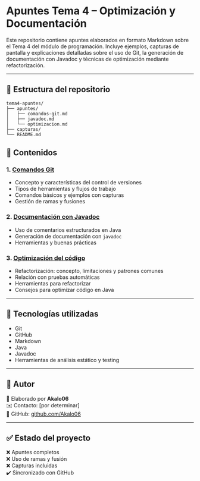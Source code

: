 # Apuntes Tema 4 – Optimización y Documentación

Este repositorio contiene apuntes elaborados en formato Markdown sobre el Tema 4 del módulo de programación. Incluye ejemplos, capturas de pantalla y explicaciones detalladas sobre el uso de Git, la generación de documentación con Javadoc y técnicas de optimización mediante refactorización.

---

## 📂 Estructura del repositorio

```text
tema4-apuntes/
├── apuntes/
│   ├── comandos-git.md
│   ├── javadoc.md
│   └── optimizacion.md
├── capturas/
└── README.md
```

## 🧾 Contenidos

### 1. [Comandos Git](apuntes/comandos-git.md)
- Concepto y características del control de versiones
- Tipos de herramientas y flujos de trabajo
- Comandos básicos y ejemplos con capturas
- Gestión de ramas y fusiones

### 2. [Documentación con Javadoc](apuntes/javadoc.md)
- Uso de comentarios estructurados en Java
- Generación de documentación con `javadoc`
- Herramientas y buenas prácticas

### 3. [Optimización del código](apuntes/optimizacion.md)
- Refactorización: concepto, limitaciones y patrones comunes
- Relación con pruebas automáticas
- Herramientas para refactorizar
- Consejos para optimizar código en Java

---

## 🔧 Tecnologías utilizadas

- Git
- GitHub
- Markdown
- Java
- Javadoc
- Herramientas de análisis estático y testing

---
## 🧠 Autor

📎 Elaborado por **Akalo06**  
✉️ Contacto: [por determinar]  
🔗 GitHub: [github.com/Akalo06](https://github.com/Akalo06)

---
## ✅ Estado del proyecto

❌ Apuntes completos  
❌ Uso de ramas y fusión  
❌ Capturas incluidas  
✔️ Sincronizado con GitHub
